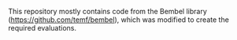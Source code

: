 This repository mostly contains code from the Bembel library (https://github.com/temf/bembel), which was modified to create the required evaluations.

